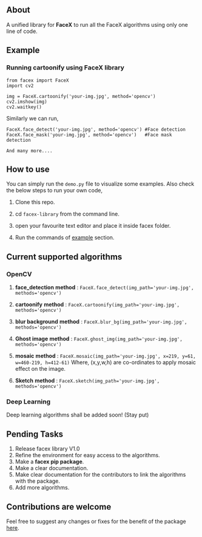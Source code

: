 ## About

A unified library for **FaceX** to run all the FaceX algorithms using only one line of code. 

## Example
### Running cartoonify using FaceX library
    from facex import FaceX 
    import cv2
    
    img = FaceX.cartoonify('your-img.jpg', method='opencv')
    cv2.imshow(img)
    cv2.waitkey()

Similarly we can run,

    FaceX.face_detect('your-img.jpg', method='opencv') #Face detection
    FaceX.face_mask('your-img.jpg', method='opencv')   #Face mask detection
    
    And many more....

## How to use

You can simply run the `demo.py` file to visualize some examples. Also check the below steps to run your own code,

1) Clone this repo.

2) cd `facex-library` from the command line.

3) open your favourite text editor and place it inside facex folder. 

4) Run the commands of [example](#Example) section.

## Current supported algorithms

### OpenCV

1) **face_detection**
	**method** : `FaceX.face_detect(img_path='your-img.jpg', methods='opencv')`

2) **cartoonify**
**method** : `FaceX.cartoonify(img_path='your-img.jpg', methods='opencv')`

3) **blur background**
**method** : `FaceX.blur_bg(img_path='your-img.jpg', methods='opencv')`

4) **Ghost image**
**method** : `FaceX.ghost_img(img_path='your-img.jpg', methods='opencv')`

5) **mosaic**
**method** : `FaceX.mosaic(img_path='your-img.jpg', x=219, y=61, w=460-219, h=412-61)`
Where, (x,y,w,h) are co-ordinates to apply mosaic effect on the image.

6) **Sketch**
**method** : `FaceX.sketch(img_path='your-img.jpg', methods='opencv')`

### Deep Learning

Deep learning algorithms shall be added soon! (Stay put)

## Pending Tasks

1) Release facex library V1.0
2) Refine the environment for easy access to the algorithms.
3) Make a **facex pip package**. 
4) Make a clear documentation.
5) Make clear documentation for the contributors to link the algorithms with the package. 
6) Add more algorithms.

## Contributions are welcome
Feel free to suggest any changes or fixes for the benefit of the package [here](https://github.com/akshitagupta15june/Face-X/discussions/323).


